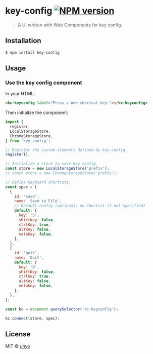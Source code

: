 # key-config [![NPM version][npm-image]][npm-url]
> A UI written with Web Components for key config.

## Installation

```sh
$ npm install key-config
```

## Usage

### Use the key config component
In your HTML:

```html
<kc-keyconfig label="Press a new shortcut key."></kc-keyconfig>
```

Then initialize the component:

```js
import {
  register,
  LocalStorageStore,
  ChromeStorageStore,
} from 'key-config';

// Register the custom elements defined by key-config.
register();

// Initialize a store to save key config.
const store = new LocalStorageStore('prefix');
// const store = new ChromeStorageStore('prefix');

// Define keyboard shortcuts.
const spec = [
  {
    id: 'save',
    name: 'Save to File',
    // Default config (optional; no shortcut if not specified)
    default: {
      key: 'S',
      shiftKey: false,
      ctrlKey: true,
      altKey: false,
      metaKey: false,
    },
  },
  {
    id: 'quit',
    name: 'Quit',
    default: {
      key: 'Q',
      shiftKey: false,
      ctrlKey: true,
      altKey: false,
      metaKey: false,
    },
  },
];

const kc = document.querySelector('kc-keyconfig');

kc.connect(store, spec);
```
## License

MIT © [uhyo]()


[npm-image]: https://badge.fury.io/js/key-config.svg
[npm-url]: https://npmjs.org/package/key-config
